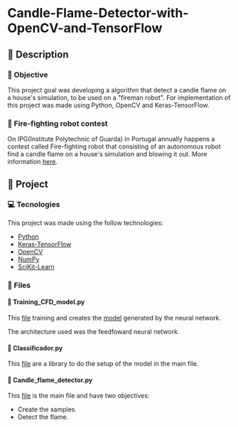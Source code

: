 # Candle-Flame-Detector-with-OpenCV-and-TensorFlow

## :book: Description

### :dart: Objective 

This project goal was developing a algorithm that detect a candle flame on a house's simulation, to be used on a "fireman robot". For implementation of this project was made using Python, OpenCV and Keras-TensorFlow.

### :fire_engine: Fire-fighting robot contest 

On IPG(Institute Polytechnic of Guarda) in Portugal annually happens a contest called Fire-fighting robot that consisting of an autonomous robot find a candle flame on a house's simulation and blowing it out. More information [here](http://robobombeiro.ipg.pt/wp-content/uploads/2019/05/Rules-2019.pdf).

## :page_facing_up: Project

### :computer: Tecnologies

This project was made using the follow technologies:

- [Python](https://www.python.org/)
- [Keras-TensorFlow](https://www.tensorflow.org/guide/keras)
- [OpenCV](https://opencv.org/)
- [NumPy](https://numpy.org/)
- [SciKit-Learn](https://scikit-learn.org/stable/)

### :file_folder: Files

#### :page_facing_up: Training_CFD_model.py

This [file](https://github.com/herickyves/Candle-Flame-Detector-with-OpenCV-and-TensorFlow/blob/master/Training_CFD_model.py) training and creates the [model](https://github.com/herickyves/Candle-Flame-Detector-with-OpenCV-and-TensorFlow/blob/master/classificador_de_chama.h5) generated by the neural network.  

The architecture used was the feedfoward neural network.

#### :page_facing_up: Classificador.py

This [file](https://github.com/herickyves/Candle-Flame-Detector-with-OpenCV-and-TensorFlow/blob/master/Classificador.py) are a library to do the setup of the model in the main file. 

#### :page_facing_up: Candle_flame_detector.py

This [file](https://github.com/herickyves/Candle-Flame-Detector-with-OpenCV-and-TensorFlow/blob/master/Candle_flame_detector.py) is the main file and have two objectives: 
- Create the samples.
- Detect the flame.
